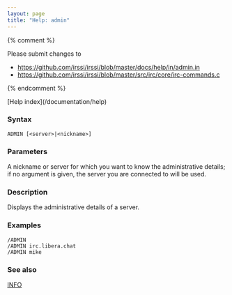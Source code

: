 ```yaml
---
layout: page
title: "Help: admin"
---
```


{% comment %}

Please submit changes to
- https://github.com/irssi/irssi/blob/master/docs/help/in/admin.in
- https://github.com/irssi/irssi/blob/master/src/irc/core/irc-commands.c


{% endcomment %}
<nav markdown="1">
[Help index](/documentation/help)
</nav>

### Syntax ###

<div class="highlight irssisyntax"><pre style="\-\-cmdlen:5ch"><code><span class="synB">ADMIN</span> <span class="syn10">[<span class="syn09">&lt;server></span>|<span class="syn09">&lt;nickname></span>]</span></code></pre></div>



### Parameters ###

A nickname or server for which you want to know the administrative details;
if no argument is given, the server you are connected to will be used.

### Description ###

Displays the administrative details of a server.

### Examples ###

    /ADMIN
    /ADMIN irc.libera.chat
    /ADMIN mike

### See also ###
[INFO](/documentation/help/info)

